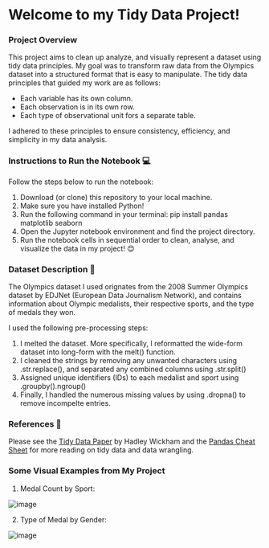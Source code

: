 # Welcome to my Tidy Data Project!

### Project Overview
This project aims to clean up analyze, and visually represent a dataset using tidy data principles. My goal was to transform raw data from the Olympics dataset into a structured format that is easy to manipulate. The tidy data principles that guided my work are as follows:
- Each variable has its own column.
- Each observation is in its own row.
- Each type of observational unit fors a separate table.

I adhered to these principles to ensure consistency, efficiency, and simplicity in my data analysis. 

### Instructions to Run the Notebook 💻
Follow the steps below to run the notebook:
1. Download (or clone) this repository to your local machine.
2. Make sure you have installed Python!
3. Run the following command in your terminal: pip install pandas matplotlib seaborn
4. Open the Jupyter notebook environment and find the project directory.
5. Run the notebook cells in sequential order to clean, analyse, and visualize the data in my project! 😊

### Dataset Description 🏅
The Olympics dataset I used orignates from the 2008 Summer Olympics dataset by EDJNet (European Data Journalism Network), and contains information about Olympic medalists, their respective sports, and the type of medals they won. 

I used the following pre-processing steps:
1. I melted the dataset. More specifically, I reformatted the wide-form dataset into long-form with the melt() function.
2. I cleaned the strings by removing any unwanted characters using .str.replace(), and separated any combined columns using .str.split()
3. Assigned unique identifiers (IDs) to each medalist and sport using .groupby().ngroup()
4. Finally, I handled the numerous missing values by using .dropna() to remove incompelte entries.

### References 📖
Please see the [Tidy Data Paper](https://vita.had.co.nz/papers/tidy-data.pdf)  by Hadley Wickham and the [Pandas Cheat Sheet](https://pandas.pydata.org/Pandas_Cheat_Sheet.pdf)  for more reading on tidy data and data wrangling. 

### Some Visual Examples from My Project
1. Medal Count by Sport:
   
![image](https://github.com/user-attachments/assets/0f579052-09de-4007-a9a5-ff1e1d31492f)

2. Type of Medal by Gender:
   
![image](https://github.com/user-attachments/assets/bf2ec66b-3305-41f7-b364-96d829a6d2e2)



